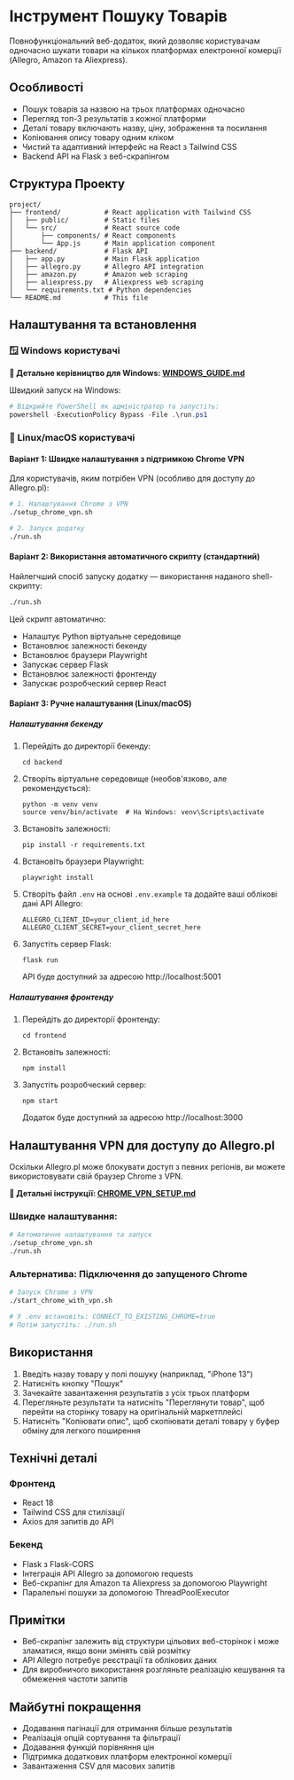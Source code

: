 # Інструмент Пошуку Товарів

Повнофункціональний веб-додаток, який дозволяє користувачам одночасно шукати товари на кількох платформах електронної комерції (Allegro, Amazon та Aliexpress).

## Особливості

- Пошук товарів за назвою на трьох платформах одночасно
- Перегляд топ-3 результатів з кожної платформи
- Деталі товару включають назву, ціну, зображення та посилання
- Копіювання опису товару одним кліком
- Чистий та адаптивний інтерфейс на React з Tailwind CSS
- Backend API на Flask з веб-скрапінгом

## Структура Проекту

```
project/
├── frontend/           # React application with Tailwind CSS
│   ├── public/         # Static files
│   └── src/            # React source code
│       ├── components/ # React components
│       └── App.js      # Main application component
├── backend/            # Flask API
│   ├── app.py          # Main Flask application
│   ├── allegro.py      # Allegro API integration
│   ├── amazon.py       # Amazon web scraping
│   ├── aliexpress.py   # Aliexpress web scraping
│   └── requirements.txt # Python dependencies
└── README.md           # This file
```

## Налаштування та встановлення

### 🪟 Windows користувачі

**📖 Детальне керівництво для Windows: [WINDOWS_GUIDE.md](WINDOWS_GUIDE.md)**

Швидкий запуск на Windows:
```powershell
# Відкрийте PowerShell як адміністратор та запустіть:
powershell -ExecutionPolicy Bypass -File .\run.ps1
```

### 🐧 Linux/macOS користувачі

#### Варіант 1: Швидке налаштування з підтримкою Chrome VPN

Для користувачів, яким потрібен VPN (особливо для доступу до Allegro.pl):

```bash
# 1. Налаштування Chrome з VPN
./setup_chrome_vpn.sh

# 2. Запуск додатку
./run.sh
```

#### Варіант 2: Використання автоматичного скрипту (стандартний)

Найлегчший спосіб запуску додатку — використання наданого shell-скрипту:

```bash
./run.sh
```

Цей скрипт автоматично:
- Налаштує Python віртуальне середовище
- Встановлює залежності бекенду
- Встановлює браузери Playwright
- Запускає сервер Flask
- Встановлює залежності фронтенду
- Запускає розробческий сервер React

#### Варіант 3: Ручне налаштування (Linux/macOS)

##### Налаштування бекенду

1. Перейдіть до директорії бекенду:
   ```
   cd backend
   ```

2. Створіть віртуальне середовище (необов'язково, але рекомендується):
   ```
   python -m venv venv
   source venv/bin/activate  # На Windows: venv\Scripts\activate
   ```

3. Встановіть залежності:
   ```
   pip install -r requirements.txt
   ```

4. Встановіть браузери Playwright:
   ```
   playwright install
   ```

5. Створіть файл `.env` на основі `.env.example` та додайте ваші облікові дані API Allegro:
   ```
   ALLEGRO_CLIENT_ID=your_client_id_here
   ALLEGRO_CLIENT_SECRET=your_client_secret_here
   ```

6. Запустіть сервер Flask:
   ```
   flask run
   ```
   API буде доступний за адресою http://localhost:5001

##### Налаштування фронтенду

1. Перейдіть до директорії фронтенду:
   ```
   cd frontend
   ```

2. Встановіть залежності:
   ```
   npm install
   ```

3. Запустіть розробческий сервер:
   ```
   npm start
   ```
   Додаток буде доступний за адресою http://localhost:3000

## Налаштування VPN для доступу до Allegro.pl

Оскільки Allegro.pl може блокувати доступ з певних регіонів, ви можете використовувати свій браузер Chrome з VPN.

**📖 Детальні інструкції: [CHROME_VPN_SETUP.md](CHROME_VPN_SETUP.md)**

### Швидке налаштування:
```bash
# Автоматичне налаштування та запуск
./setup_chrome_vpn.sh
./run.sh
```

### Альтернатива: Підключення до запущеного Chrome
```bash
# Запуск Chrome з VPN
./start_chrome_with_vpn.sh

# У .env встановіть: CONNECT_TO_EXISTING_CHROME=true
# Потім запустіть: ./run.sh
```

## Використання

1. Введіть назву товару у полі пошуку (наприклад, "iPhone 13")
2. Натисніть кнопку "Пошук"
3. Зачекайте завантаження результатів з усіх трьох платформ
4. Перегляньте результати та натисніть "Переглянути товар", щоб перейти на сторінку товару на оригінальній маркетплейсі
5. Натисніть "Копіювати опис", щоб скопіювати деталі товару у буфер обміну для легкого поширення

## Технічні деталі

### Фронтенд
- React 18
- Tailwind CSS для стилізації
- Axios для запитів до API

### Бекенд
- Flask з Flask-CORS
- Інтеграція API Allegro за допомогою requests
- Веб-скрапінг для Amazon та Aliexpress за допомогою Playwright
- Паралельні пошуки за допомогою ThreadPoolExecutor

## Примітки

- Веб-скрапінг залежить від структури цільових веб-сторінок і може зламатися, якщо вони змінять свій розмітку
- API Allegro потребує реєстрації та облікових даних
- Для виробничого використання розгляньте реалізацію кешування та обмеження частоти запитів

## Майбутні покращення

- Додавання пагінації для отримання більше результатів
- Реалізація опцій сортування та фільтрації
- Додавання функцій порівняння цін
- Підтримка додаткових платформ електронної комерції
- Завантаження CSV для масових запитів